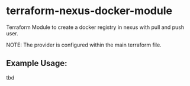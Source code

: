# terraform-nexus-docker-module
Terraform Module to create a docker registry in nexus with pull and push user.

NOTE: The provider is configured within the main terraform file.

## Example Usage:

tbd
